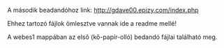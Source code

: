 A második beadandóhoz link:  http://gdave00.epizy.com/index.php

Ehhez tartozó fájlok ömlesztve vannak ide a readme mellé!

A webes1 mappában az első (kő-papír-olló) bedandó fájlai található meg.
